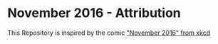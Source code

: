 # November 2016 - Attribution
This Repository is inspired by the comic ["November 2016" from xkcd](https://xkcd.com/1757/)